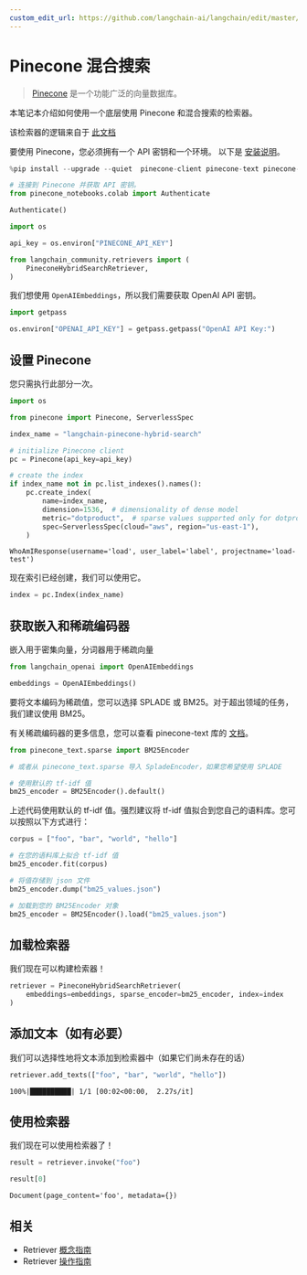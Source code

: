 ```yaml
---
custom_edit_url: https://github.com/langchain-ai/langchain/edit/master/docs/docs/integrations/retrievers/pinecone_hybrid_search.ipynb
---
```


# Pinecone 混合搜索

>[Pinecone](https://docs.pinecone.io/docs/overview) 是一个功能广泛的向量数据库。

本笔记本介绍如何使用一个底层使用 Pinecone 和混合搜索的检索器。

该检索器的逻辑来自于 [此文档](https://docs.pinecone.io/docs/hybrid-search)

要使用 Pinecone，您必须拥有一个 API 密钥和一个环境。 
以下是 [安装说明](https://docs.pinecone.io/docs/quickstart)。

```python
%pip install --upgrade --quiet  pinecone-client pinecone-text pinecone-notebooks
```

```python
# 连接到 Pinecone 并获取 API 密钥。
from pinecone_notebooks.colab import Authenticate

Authenticate()

import os

api_key = os.environ["PINECONE_API_KEY"]
```

```python
from langchain_community.retrievers import (
    PineconeHybridSearchRetriever,
)
```

我们想使用 `OpenAIEmbeddings`，所以我们需要获取 OpenAI API 密钥。

```python
import getpass

os.environ["OPENAI_API_KEY"] = getpass.getpass("OpenAI API Key:")
```

## 设置 Pinecone

您只需执行此部分一次。


```python
import os

from pinecone import Pinecone, ServerlessSpec

index_name = "langchain-pinecone-hybrid-search"

# initialize Pinecone client
pc = Pinecone(api_key=api_key)

# create the index
if index_name not in pc.list_indexes().names():
    pc.create_index(
        name=index_name,
        dimension=1536,  # dimensionality of dense model
        metric="dotproduct",  # sparse values supported only for dotproduct
        spec=ServerlessSpec(cloud="aws", region="us-east-1"),
    )
```



```output
WhoAmIResponse(username='load', user_label='label', projectname='load-test')
```


现在索引已经创建，我们可以使用它。


```python
index = pc.Index(index_name)
```

## 获取嵌入和稀疏编码器

嵌入用于密集向量，分词器用于稀疏向量

```python
from langchain_openai import OpenAIEmbeddings

embeddings = OpenAIEmbeddings()
```

要将文本编码为稀疏值，您可以选择 SPLADE 或 BM25。对于超出领域的任务，我们建议使用 BM25。

有关稀疏编码器的更多信息，您可以查看 pinecone-text 库的 [文档](https://pinecone-io.github.io/pinecone-text/pinecone_text.html)。

```python
from pinecone_text.sparse import BM25Encoder

# 或者从 pinecone_text.sparse 导入 SpladeEncoder，如果您希望使用 SPLADE

# 使用默认的 tf-idf 值
bm25_encoder = BM25Encoder().default()
```

上述代码使用默认的 tf-idf 值。强烈建议将 tf-idf 值拟合到您自己的语料库。您可以按照以下方式进行：

```python
corpus = ["foo", "bar", "world", "hello"]

# 在您的语料库上拟合 tf-idf 值
bm25_encoder.fit(corpus)

# 将值存储到 json 文件
bm25_encoder.dump("bm25_values.json")

# 加载到您的 BM25Encoder 对象
bm25_encoder = BM25Encoder().load("bm25_values.json")
```

## 加载检索器

我们现在可以构建检索器！


```python
retriever = PineconeHybridSearchRetriever(
    embeddings=embeddings, sparse_encoder=bm25_encoder, index=index
)
```

## 添加文本（如有必要）

我们可以选择性地将文本添加到检索器中（如果它们尚未存在的话）


```python
retriever.add_texts(["foo", "bar", "world", "hello"])
```
```output
100%|██████████| 1/1 [00:02<00:00,  2.27s/it]
```

## 使用检索器

我们现在可以使用检索器了！


```python
result = retriever.invoke("foo")
```


```python
result[0]
```



```output
Document(page_content='foo', metadata={})
```

## 相关

- Retriever [概念指南](/docs/concepts/#retrievers)
- Retriever [操作指南](/docs/how_to/#retrievers)